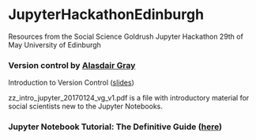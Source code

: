 # JupyterHackathonEdinburgh

Resources from the Social Science Goldrush Jupyter Hackathon 29th of May University of Edinburgh

### Version control by [Alasdair Gray](http://www.macs.hw.ac.uk/~ajg33)
Introduction to Version Control ([slides](https://www.dropbox.com/s/rtkvater1nngd0q/vcForSocialScientists.pptx?dl=0))

zz_intro_jupyter_20170124_vg_v1.pdf is a file with introductory material for social scientists new to the Jupyter Notebooks.

### Jupyter Notebook Tutorial: The Definitive Guide ([here](https://www.datacamp.com/community/tutorials/tutorial-jupyter-notebook#gs.GaBMLPE))
